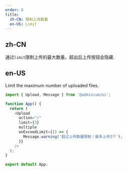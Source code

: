 ```yaml
---
order: 8
title:
  zh-CN: 限制上传数量
  en-US: Limit
---
```


## zh-CN

通过`limit`限制上传的最大数量。超出后上传按钮会隐藏.

## en-US

Limit the maximum number of uploaded files.

```js
import { Upload, Message } from '@adminium/ui';

function App() {
  return (
    <Upload
      action="/"
      limit={3}
      multiple
      onExceedLimit={() => {
        Message.warning('超过上传数量限制！最多上传3个');
      }}
    />
  );
}

export default App;
```
